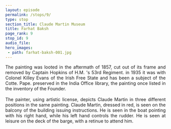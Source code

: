 ```yaml
---
layout: episode
permalink: /stops/9/
type: stop
section_title: Claude Martin Museum
title: Farhat Baksh
page_rank: 9
stop_id: 9
audio_file: 
hero_images:
 - path: farhat-baksh-001.jpg
---
```

<div style="text-align: justify">
The painting was looted in the aftermath of 1857, cut out of its frame and removed by Captain Hopkins of H.M. 's 53rd Regiment. in 1935 it was with Colonel Killey Evans of the Irish Free State and has been a subject of the Cotte. Pape. preserved in the India Office library, the painting once listed in the inventory of the Founder.
</div>
<br />
<div style="text-align: justify">
The painter, using artistic license, depicts Claude Martin in three different positions in the same painting. Claude Martin, dressed in red, is seen on the balcony of the building issuing instructions. He is seen in the boat pointing with his right hand, while his left hand controls the rudder. He is seen at leisure on the deck of the barge, with a retinue to attend him.
</div>
<br />




